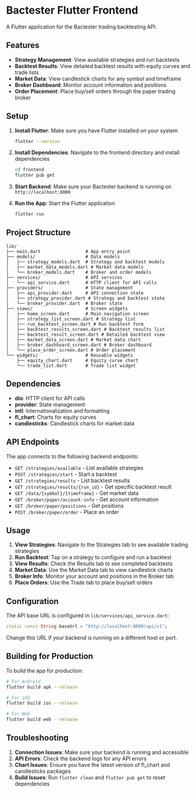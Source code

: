 # Bactester Flutter Frontend

A Flutter application for the Bactester trading backtesting API.

## Features

- **Strategy Management**: View available strategies and run backtests
- **Backtest Results**: View detailed backtest results with equity curves and trade lists
- **Market Data**: View candlestick charts for any symbol and timeframe
- **Broker Dashboard**: Monitor account information and positions
- **Order Placement**: Place buy/sell orders through the paper trading broker

## Setup

1. **Install Flutter**: Make sure you have Flutter installed on your system
   ```bash
   flutter --version
   ```

2. **Install Dependencies**: Navigate to the frontend directory and install dependencies
   ```bash
   cd frontend
   flutter pub get
   ```

3. **Start Backend**: Make sure your Bactester backend is running on `http://localhost:8000`

4. **Run the App**: Start the Flutter application
   ```bash
   flutter run
   ```

## Project Structure

```
lib/
├── main.dart                 # App entry point
├── models/                   # Data models
│   ├── strategy_models.dart  # Strategy and backtest models
│   ├── market_data_models.dart # Market data models
│   └── broker_models.dart    # Broker and order models
├── services/                 # API services
│   └── api_service.dart      # HTTP client for API calls
├── providers/                # State management
│   ├── api_provider.dart     # API connection state
│   ├── strategy_provider.dart # Strategy and backtest state
│   └── broker_provider.dart  # Broker state
├── views/                    # Screen widgets
│   ├── home_screen.dart      # Main navigation screen
│   ├── strategy_list_screen.dart # Strategy list
│   ├── run_backtest_screen.dart # Run backtest form
│   ├── backtest_results_screen.dart # Backtest results list
│   ├── backtest_result_screen.dart # Detailed backtest view
│   ├── market_data_screen.dart # Market data chart
│   ├── broker_dashboard_screen.dart # Broker dashboard
│   └── place_order_screen.dart # Order placement
└── widgets/                  # Reusable widgets
    ├── equity_chart.dart     # Equity curve chart
    └── trade_list.dart       # Trade list widget
```

## Dependencies

- **dio**: HTTP client for API calls
- **provider**: State management
- **intl**: Internationalization and formatting
- **fl_chart**: Charts for equity curves
- **candlesticks**: Candlestick charts for market data

## API Endpoints

The app connects to the following backend endpoints:

- `GET /strategies/available` - List available strategies
- `POST /strategies/start` - Start a backtest
- `GET /strategies/results` - List backtest results
- `GET /strategies/results/{run_id}` - Get specific backtest result
- `GET /data/{symbol}/{timeframe}` - Get market data
- `GET /broker/paper/account-info` - Get account information
- `GET /broker/paper/positions` - Get positions
- `POST /broker/paper/order` - Place an order

## Usage

1. **View Strategies**: Navigate to the Strategies tab to see available trading strategies
2. **Run Backtest**: Tap on a strategy to configure and run a backtest
3. **View Results**: Check the Results tab to see completed backtests
4. **Market Data**: Use the Market Data tab to view candlestick charts
5. **Broker Info**: Monitor your account and positions in the Broker tab
6. **Place Orders**: Use the Trade tab to place buy/sell orders

## Configuration

The API base URL is configured in `lib/services/api_service.dart`:
```dart
static const String baseUrl = "http://localhost:8000/api/v1";
```

Change this URL if your backend is running on a different host or port.

## Building for Production

To build the app for production:

```bash
# For Android
flutter build apk --release

# For iOS
flutter build ios --release

# For Web
flutter build web --release
```

## Troubleshooting

1. **Connection Issues**: Make sure your backend is running and accessible
2. **API Errors**: Check the backend logs for any API errors
3. **Chart Issues**: Ensure you have the latest version of fl_chart and candlesticks packages
4. **Build Issues**: Run `flutter clean` and `flutter pub get` to reset dependencies
